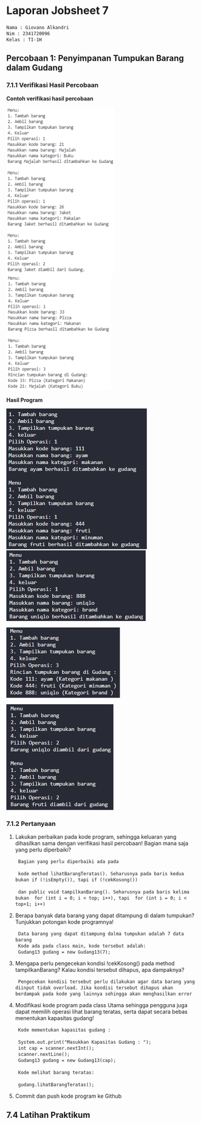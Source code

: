 # Laporan Jobsheet 7

```
Nama : Giovano Alkandri
Nim : 2341720096
Kelas : TI-1H
```

## Percobaan 1: Penyimpanan Tumpukan Barang dalam Gudang

### 7.1.1 Verifikasi Hasil Percobaan

**Contoh verifikasi hasil percobaan**

![alt text](image.png) ![alt text](image-1.png)

**Hasil Program**

![alt text](image-2.png) ![alt text](image-3.png)  

![alt text](image-4.png)  

![alt text](image-5.png)


### 7.1.2 Pertanyaan

1. Lakukan perbaikan pada kode program, sehingga keluaran yang dihasilkan sama dengan verifikasi hasil percobaan! Bagian mana saja yang perlu diperbaiki?  

        Bagian yang perlu diperbaiki ada pada 
        
        kode method lihatBarangTeratas(). Seharusnya pada baris kedua bukan if (!isEmpty()), tapi if (!cekKosong())

        dan public void tampilkanBarang(). Seharusnya pada baris kelima bukan  for (int i = 0; i < top; i++), tapi  for (int i = 0; i < top+1; i++)


2. Berapa banyak data barang yang dapat ditampung di dalam tumpukan? Tunjukkan potongan kode programnya!

        Data barang yang dapat ditampung dalma tumpukan adalah 7 data barang  
        Kode ada pada class main, kode tersebut adalah: 
        Gudang13 gudang = new Gudang13(7);

3. Mengapa perlu pengecekan kondisi !cekKosong() pada method tampilkanBarang? Kalau kondisi tersebut dihapus, apa dampaknya?

        Pengecekan kondisi tersebut perlu dilakukan agar data barang yang diinput tidak overload. Jika kondisi tersebut dihapus akan berdampak pada kode yang lainnya sehingga akan menghasilkan error

4. Modifikasi kode program pada class Utama sehingga pengguna juga dapat memilih operasi lihat barang teratas, serta dapat secara bebas menentukan kapasitas gudang!  

        Kode mementukan kapasitas gudang : 

        System.out.print("Masukkan Kapasitas Gudang : ");
        int cap = scanner.nextInt();
        scanner.nextLine();
        Gudang13 gudang = new Gudang13(cap);

        Kode melihat barang teratas: 

        gudang.lihatBarangTeratas();
          

5. Commit dan push kode program ke Github



## 7.4 Latihan Praktikum


